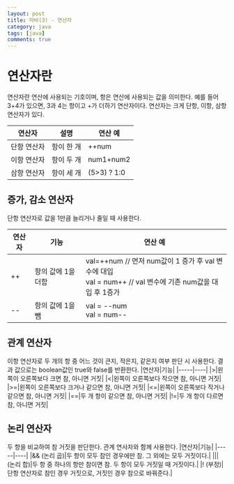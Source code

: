 ```yaml
---
layout: post
title: 자바(3) - 연산자
category: java
tags: [java]
comments: true
---
```


# 연산자란
연산자란 연산에 사용되는 기호이며, 항은 연산에 사용되는 값을 의미한다. 예를 들어 3+4가 있으면, 3과 4는 항이고 +가 더하기 연산자이다.
연산자는 크게 단항, 이항, 삼항 연산자가 있다.

|연산자|설명|연산 예|
|-----|---|--------|
|단항 연산자|항이 한 개|++num|
|이항 연산자|항이 두 개|num1+num2|
|삼항 연산자|항이 세 개|(5>3) ? 1:0|

## 증가, 감소 연산자
단항 연산자로 값을 1만큼 늘리거나 줄일 때 사용한다.

|연산자|기능|연산 예|
|-----|----|-----|
|++|항의 값에 1을 더함|val=++num // 먼저 num값이 1 증가 후 val 변수에 대입 <br> val = num++ // val 변수에 기존 num값을 대입 후 1증가|
|--|항의 값에 1을 뺌|val = --num <br> val = num--|

## 관계 연산자
이항 연산자로 두 개의 항 중 어느 것이 큰지, 작은지, 같은지 여부 판단 시 사용한다. 결과 값으로는 boolean값인 true와 false를 반환한다.
|연산자|기능|
|-----|----|
|>|왼쪽이 오른쪽보다 크면 참, 아니면 거짓|
|<|왼쪽이 오른쪽보다 작으면 참, 아니면 거짓|
|>=|왼쪽이 오른쪽보다 크거나 같으면 참, 아니면 거짓|
|<=|왼쪽이 오른쪽보다 작거나 같으면 참, 아니면 거짓|
|==|두 개 항이 같으면 참, 아니면 거짓|
|!=|두 개 항이 다르면 참, 아니면 거짓|

## 논리 연산자
두 항을 비교하여 참 거짓을 판단한다. 관계 연사자와 함께 사용한다.
|연산자|기능|
|-----|----|
|&& (논리 곱)|두 항이 모두 참인 경우에만 참. 그 외에는 모두 거짓이다.|
|\|\| (논리 합)|두 항 중 하나의 항만 참이면 참. 두 항이 모두 거짓일 때 거짓이다.|
|! (부정)|단항 연산자로 참인 경우 거짓으로, 거짓인 경우 참으로 바꿔준다.|
